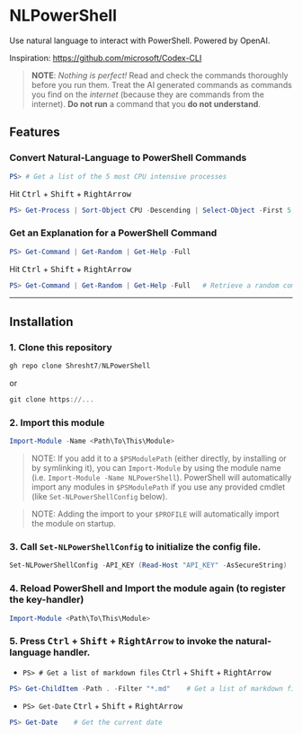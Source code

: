 # NLPowerShell

Use natural language to interact with PowerShell. Powered by OpenAI.

Inspiration: https://github.com/microsoft/Codex-CLI

> **NOTE**: _Nothing is perfect!_ Read and check the commands thoroughly before you run them. Treat the AI generated commands as commands you find on the _internet_ (because they are commands from the internet). **Do not run** a command that you **do not understand**.

## Features

### Convert Natural-Language to PowerShell Commands

```powershell
PS> # Get a list of the 5 most CPU intensive processes
```

Hit <kbd>Ctrl</kbd> + <kbd>Shift</kbd> + <kbd>RightArrow</kbd>

```powershell
PS> Get-Process | Sort-Object CPU -Descending | Select-Object -First 5    # Get a list of the 5 most CPU intensive processes
```

### Get an Explanation for a PowerShell Command

```powershell
PS> Get-Command | Get-Random | Get-Help -Full
```

Hit <kbd>Ctrl</kbd> + <kbd>Shift</kbd> + <kbd>RightArrow</kbd>

```powershell
PS> Get-Command | Get-Random | Get-Help -Full   # Retrieve a random command and display its full help information.
```

---

## Installation

### 1. Clone this repository

```powershell
gh repo clone Shresht7/NLPowerShell
```

or 

```powershell
git clone https://...
```

### 2. Import this module

```powershell
Import-Module -Name <Path\To\This\Module>
```

> NOTE: If you add it to a `$PSModulePath` (either directly, by installing or by symlinking it), you can `Import-Module` by using the module name (i.e. `Import-Module -Name NLPowerShell`). PowerShell will automatically import any modules in `$PSModulePath` if you use any provided cmdlet (like `Set-NLPowerShellConfig` below).

> NOTE: Adding the import to your `$PROFILE` will automatically import the module on startup.

### 3. Call `Set-NLPowerShellConfig` to initialize the config file.

```powershell
Set-NLPowerShellConfig -API_KEY (Read-Host "API_KEY" -AsSecureString)
```

### 4. Reload PowerShell and Import the module again (to register the key-handler)

```powershell
Import-Module <Path\To\This\Module>
```

### 5. Press <kbd>Ctrl</kbd> + <kbd>Shift</kbd> + <kbd>RightArrow</kbd> to invoke the natural-language handler.

- `PS> # Get a list of markdown files` <kbd>Ctrl</kbd> + <kbd>Shift</kbd> + <kbd>RightArrow</kbd>

```powershell
PS> Get-ChildItem -Path . -Filter "*.md"    # Get a list of markdown files
```

- `PS> Get-Date` <kbd>Ctrl</kbd> + <kbd>Shift</kbd> + <kbd>RightArrow</kbd>
```powershell
PS> Get-Date    # Get the current date
```
